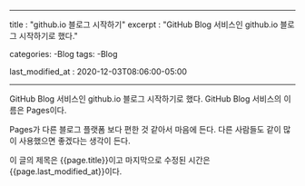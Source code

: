 

---

title : "github.io 블로그 시작하기"
excerpt : "GitHub Blog 서비스인 github.io 블로그 시작하기로 했다."

categories:
	-Blog
tags:
	-Blog

last_modified_at : 2020-12-03T08:06:00-05:00

---


GitHub Blog 서비스인 github.io 블로그 시작하기로 했다.
GitHub Blog 서비스의 이름은 Pages이다.

Pages가 다른 블로그 플랫폼 보다 편한 것 같아서 마음에 든다.
다른 사람들도 같이 많이 사용했으면 좋겠다는 생각이 든다.

이 글의 제목은 {{page.title}}이고
마지막으로 수정된 시간은 {{page.last_modified_at}}이다.
